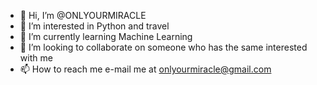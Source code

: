 - 👋 Hi, I’m @ONLYOURMIRACLE
- 👀 I’m interested in Python and travel
- 🌱 I’m currently learning Machine Learning
- 💞️ I’m looking to collaborate on someone who has the same interested with me
- 📫 How to reach me e-mail me at onlyourmiracle@gmail.com

<!---
ONLYOURMIRACLE/ONLYOURMIRACLE is a ✨ special ✨ repository because its `README.md` (this file) appears on your GitHub profile.
You can click the Preview link to take a look at your changes.
--->
